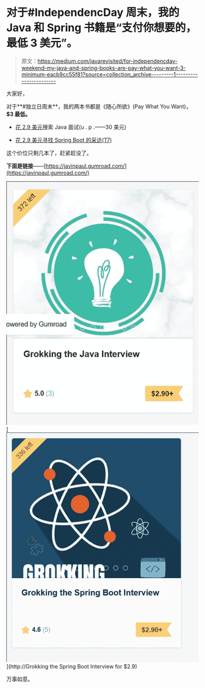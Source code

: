 # 对于#IndependencDay 周末，我的 Java 和 Spring 书籍是“支付你想要的，最低 3 美元”。

> 原文：<https://medium.com/javarevisited/for-independencday-weekend-my-java-and-spring-books-are-pay-what-you-want-3-minimum-eacb9cc55f81?source=collection_archive---------1----------------------->

大家好，

对于**#独立日周末**，我的两本书都是《随心所欲》(Pay What You Want)， **$3 最低。**

- [花 2.9 美元](https://gumroad.com/l/QqjGH)搜索 Java 面试(u . p .——30 美元)

- [花 2.9 美元寻找 Spring Boot 的采访(T7)](https://gumroad.com/l/hrUXKY)

这个价位只剩几本了，赶紧趁没了。

**下面是链接**——[https://javinpaul.gumroad.com/](https://javinpaul.gumroad.com/)

[![](img/65c7e79b45365bbd0f6e2926df4f62ea.png)](https://gumroad.com/l/QqjGH)[![](img/5ad19c8887b73c74268a2571272ced31.png)](http://Grokking the Spring Boot Interview for $2.9)

万事如意。